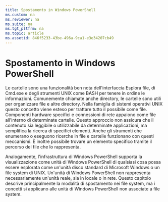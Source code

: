 ```yaml
---
title: Spostamento in Windows PowerShell
ms.custom: na
ms.reviewer: na
ms.suite: na
ms.tgt_pltfrm: na
ms.topic: article
ms.assetid: 846f5233-43be-496a-9ca1-e3e34207cb49
---
```

# Spostamento in Windows PowerShell
Le cartelle sono una funzionalità ben nota dell'interfaccia Esplora file, di Cmd.exe e degli strumenti UNIX come BASH per tenere in ordine le informazioni. Comunemente chiamate anche directory, le cartelle sono utili per organizzare file e altre directory. Nella famiglia di sistemi operativi UNIX questo concetto viene esteso per trattare tutto il possibile come file. Componenti hardware specifici e connessioni di rete appaiono come file all'interno di determinate cartelle. Questo approccio non assicura che il contenuto sia leggibile o utilizzabile da determinate applicazioni, ma semplifica la ricerca di specifici elementi. Anche gli strumenti che enumerano o eseguono ricerche in file e cartelle funzionano con questi meccanismi. È inoltre possibile trovare un elemento specifico tramite il percorso del file che lo rappresenta.

Analogamente, l'infrastruttura di Windows PowerShell supporta la visualizzazione come unità di Windows PowerShell di qualsiasi cosa possa essere esplorata come un'unità disco standard di Microsoft Windows o un file system di UNIX. Un'unità di Windows PowerShell non rappresenta necessariamente un'unità reale, sia in locale o in rete. Questo capitolo descrive principalmente la modalità di spostamento nei file system, ma i concetti si applicano alle unità di Windows PowerShell non associate a file system.



<!--HONumber=Apr16_HO1-->


